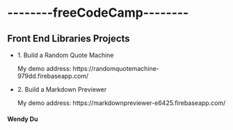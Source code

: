 <h1>--------freeCodeCamp--------</h1>

<h2>Front End Libraries Projects</h2>

<ul>
  <li>1. Build a Random Quote Machine</li>
  <p>My demo address: https://randomquotemachine-979dd.firebaseapp.com/</p>
  <li>2. Build a Markdown Previewer
  <p>My demo address: https://markdownpreviewer-e6425.firebaseapp.com/</p>
</ul>

<h4>Wendy Du</h4>